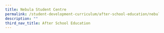 ```yaml
---
title: Nebula Student Centre
permalink: /student-development-curriculum/after-school-education/nebula-student-centre/
description: ""
third_nav_title: After School Education
---
```

